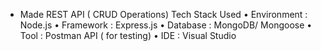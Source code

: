 - Made REST API ( CRUD Operations)
 Tech Stack Used
• Environment : Node.js
• Framework : Express.js
• Database : MongoDB/ Mongoose
• Tool : Postman API ( for testing)
• IDE : Visual Studio
